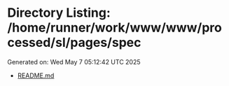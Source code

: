 # Directory Listing: /home/runner/work/www/www/processed/sl/pages/spec
Generated on: Wed May  7 05:12:42 UTC 2025

- [README.md](README.md)
